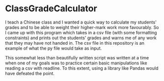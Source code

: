# ClassGradeCalculator

I teach a Chinese class and I wanted a quick way to calculate my students'
grades and to be able to weight their higher-mark work more favourably.
So I came up with this program which takes in a csv file (with some formatting constraints)
and prints out the students' grades and warns me of any work that they may have not handed in.
The csv file in this repository is an example of what the py file would take as input.

This somewhat less than beautifully written script was written at a time when
one of my goals was to practice certain basic manipulations like reading a csv
with readline. To this extent, using a library like Pandas would have 
defeated the point.

